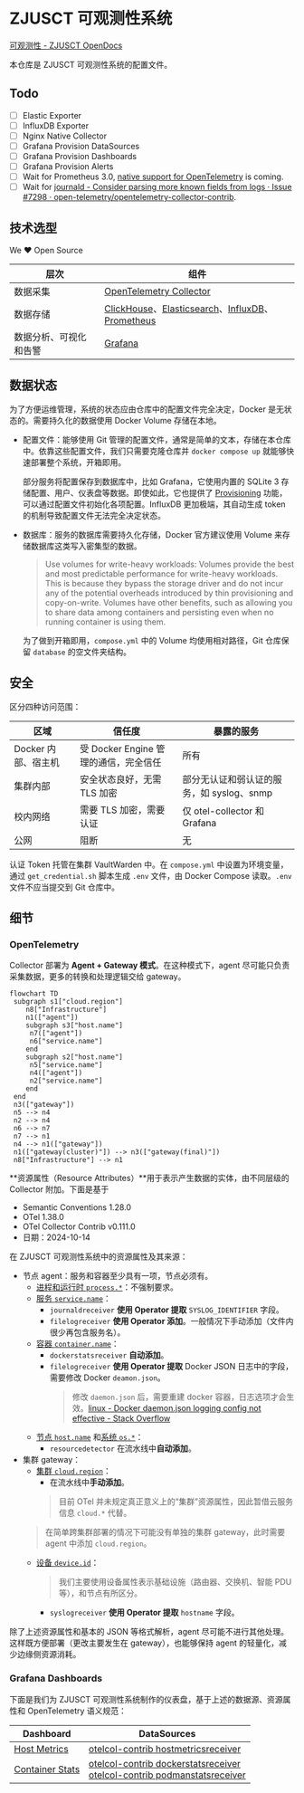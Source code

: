 # ZJUSCT 可观测性系统

[可观测性 - ZJUSCT OpenDocs](https://zjusct.pages.zjusct.io/ops/opendocs/operation/observability/)

本仓库是 ZJUSCT 可观测性系统的配置文件。

## Todo

- [ ] Elastic Exporter
- [ ] InfluxDB Exporter
- [ ] Nginx Native Collector
- [ ] Grafana Provision DataSources
- [ ] Grafana Provision Dashboards
- [ ] Grafana Provision Alerts
- [ ] Wait for Prometheus 3.0, [native support for OpenTelemetry](https://prometheus.io/blog/2024/03/14/commitment-to-opentelemetry/) is coming.
- [ ] Wait for [journald - Consider parsing more known fields from logs · Issue #7298 · open-telemetry/opentelemetry-collector-contrib](https://github.com/open-telemetry/opentelemetry-collector-contrib/issues/7298).

## 技术选型

We ❤️ Open Source

| 层次 | 组件 |
| --- | --- |
| 数据采集 | [OpenTelemetry Collector](https://github.com/open-telemetry/opentelemetry-collector) |
| 数据存储 | [ClickHouse](https://github.com/ClickHouse/ClickHouse)、[Elasticsearch](https://github.com/elastic/elasticsearch)、[InfluxDB](https://github.com/influxdata/influxdb)、[Prometheus](https://github.com/prometheus/prometheus) |
| 数据分析、可视化和告警 | [Grafana](https://github.com/grafana/grafana) |

## 数据状态

为了方便运维管理，系统的状态应由仓库中的配置文件完全决定，Docker 是无状态的。需要持久化的数据使用 Docker Volume 存储在本地。

- 配置文件：能够使用 Git 管理的配置文件，通常是简单的文本，存储在本仓库中。依靠这些配置文件，我们只需要克隆仓库并 `docker compose up` 就能够快速部署整个系统，开箱即用。

    部分服务将配置保存到数据库中，比如 Grafana，它使用内置的 SQLite 3 存储配置、用户、仪表盘等数据。即使如此，它也提供了 [Provisioning](https://grafana.com/docs/grafana/latest/administration/provisioning/) 功能，可以通过配置文件初始化各项配置。InfluxDB 更加极端，其自动生成 token 的机制导致配置文件无法完全决定状态。

- 数据库：服务的数据库需要持久化存储，Docker 官方建议使用 Volume 来存储数据库这类写入密集型的数据。

    > Use volumes for write-heavy workloads: Volumes provide the best and most predictable performance for write-heavy workloads. This is because they bypass the storage driver and do not incur any of the potential overheads introduced by thin provisioning and copy-on-write. Volumes have other benefits, such as allowing you to share data among containers and persisting even when no running container is using them.

    为了做到开箱即用，`compose.yml` 中的 Volume 均使用相对路径，Git 仓库保留 `database` 的空文件夹结构。

## 安全

区分四种访问范围：

| 区域 | 信任度 | 暴露的服务 |
| --- | --- | --- |
| Docker 内部、宿主机 | 受 Docker Engine 管理的通信，完全信任 | 所有 |
| 集群内部 | 安全状态良好，无需 TLS 加密 | 部分无认证和弱认证的服务，如 syslog、snmp |
| 校内网络 | 需要 TLS 加密，需要认证 | 仅 otel-collector 和 Grafana |
| 公网 | 阻断 | 无 |

认证 Token 托管在集群 VaultWarden 中。在 `compose.yml` 中设置为环境变量，通过 `get_credential.sh` 脚本生成 `.env` 文件，由 Docker Compose 读取。`.env` 文件不应当提交到 Git 仓库中。

## 细节

### OpenTelemetry

Collector 部署为 **Agent + Gateway 模式**。在这种模式下，agent 尽可能只负责采集数据，更多的转换和处理逻辑交给 gateway。

```mermaid
flowchart TD
 subgraph s1["cloud.region"]
    n8["Infrastructure"]
    n1(["agent"])
    subgraph s3["host.name"]
     n7(["agent"])
     n6["service.name"]
    end
    subgraph s2["host.name"]
     n5["service.name"]
     n4(["agent"])
     n2["service.name"]
    end
 end
 n3(["gateway"])
 n5 --> n4
 n2 --> n4
 n6 --> n7
 n7 --> n1
 n4 --> n1(["gateway"])
 n1(["gateway(cluster)"]) --> n3(["gateway(final)"])
 n8["Infrastructure"] --> n1
```

**资源属性（Resource Attributes）**用于表示产生数据的实体，由不同层级的 Collector 附加。下面是基于

- Semantic Conventions 1.28.0
- OTel 1.38.0
- OTel Collector Contrib v0.111.0
- 日期：2024-10-14

在 ZJUSCT 可观测性系统中的资源属性及其来源：

- 节点 agent：服务和容器至少具有一项，节点必须有。
    - [进程和运行时 `process.*`](https://opentelemetry.io/docs/specs/semconv/resource/process/)：不强制要求。
    - [服务 `service.name`](https://opentelemetry.io/docs/specs/semconv/resource/#service)：
        - `journaldreceiver` **使用 Operator 提取** `SYSLOG_IDENTIFIER` 字段。
        - `filelogreceiver` **使用 Operator 添加**。一般情况下手动添加（文件内很少再包含服务名）。
    - [容器 `container.name`](https://opentelemetry.io/docs/specs/semconv/resource/container/)：
        - `dockerstatsreceiver` **自动添加**。
        - `filelogreceiver` **使用 Operator 提取** Docker JSON 日志中的字段，需要修改 Docker `deamon.json`。
            > 修改 `daemon.json` 后，需要重建 docker 容器，日志选项才会生效。[linux - Docker daemon.json logging config not effective - Stack Overflow](https://stackoverflow.com/questions/46304780/docker-daemon-json-logging-config-not-effective)
    - [节点 `host.name`](https://opentelemetry.io/docs/specs/semconv/resource/host/) 和[系统 `os.*`](https://opentelemetry.io/docs/specs/semconv/resource/os/)：
        - `resourcedetector` 在流水线中**自动添加**。
- 集群 gateway：
    - [集群 `cloud.region`](https://opentelemetry.io/docs/specs/semconv/resource/cloud/)：
        - 在流水线中**手动添加**。
        > 目前 OTel 并未规定真正意义上的“集群”资源属性，因此暂借云服务信息 `cloud.*` 代替。
    > 在简单跨集群部署的情况下可能没有单独的集群 gateway，此时需要 agent 中添加 `cloud.region`。
    - [设备 `device.id`](https://opentelemetry.io/docs/specs/semconv/resource/device/)：
        > 我们主要使用设备属性表示基础设施（路由器、交换机、智能 PDU 等），和节点有所区分。
        - `syslogreceiver` **使用 Operator 提取** `hostname` 字段。

除了上述资源属性和基本的 JSON 等格式解析，agent 尽可能不进行其他处理。这样既方便部署（更改主要发生在 gateway），也能够保持 agent 的轻量化，减少边缘侧资源消耗。

### Grafana Dashboards

下面是我们为 ZJUSCT 可观测性系统制作的仪表盘，基于上述的数据源、资源属性和 OpenTelemetry 语义规范：

| Dashboard | DataSources |
| --- | --- |
| [Host Metrics](config/grafana/provisioning/dashboards/zjusct/single/hostmetric.json) | [otelcol-contrib hostmetricsreceiver](https://github.com/open-telemetry/opentelemetry-collector-contrib/tree/main/receiver/hostmetricsreceiver) |
| [Container Stats](config/grafana/provisioning/dashboards/zjusct/single/container.json) | [otelcol-contrib dockerstatsreceiver](https://github.com/open-telemetry/opentelemetry-collector-contrib/tree/main/receiver/dockerstatsreceiver) <br/> [otelcol-contrib podmanstatsreceiver](https://github.com/open-telemetry/opentelemetry-collector-contrib/tree/main/receiver/podmanreceiver) |
